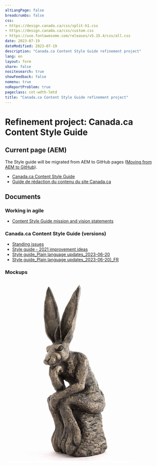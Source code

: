 ```yaml
---
altLangPage: false
breadcrumbs: false
css:
- https://design.canada.ca/css/split-h1.css
- https://design.canada.ca/css/custom.css
- https://use.fontawesome.com/releases/v5.15.4/css/all.css
date: 2023-07-19
dateModified: 2023-07-19
description: "Canada.ca Content Style Guide refinement project"
lang: en
layout: form
share: false
nositesearch: true
showFeedback: false
nomenu: true
noReportProblem: true
pageclass: cnt-wdth-lmtd
title: "Canada.ca Content Style Guide refinement project"
---
```

<div class="row">
  <div class="col-md-8">
    <h1 property="name" id="wb-cont" dir="ltr"><span class="stacked"><span>Refinement project</span>: <span>Canada.ca Content Style Guide</span></span></h1>
    <h2 class="h3 mrgn-tp-lg">Current page (AEM)</h2>
    <p>The Style guide will be migrated from AEM to GitHub pages (<a href="https://test.canada.ca/experimental/migration/aem-migration.html">Moving from AEM to GitHub</a>).</p>
    <ul>
      <li><a href="https://www.canada.ca/en/treasury-board-secretariat/services/government-communications/canada-content-style-guide.html">Canada.ca Content Style Guide</a></li>
      <li><a href="https://www.canada.ca/fr/secretariat-conseil-tresor/services/communications-gouvernementales/guide-redaction-contenu-canada.html">Guide de rédaction du contenu du site Canada.ca</a></li>
    </ul>
    <h2 class="h3 mrgn-tp-lg">Documents</h2>
    <h3 class="h4 mrgn-tp-lg">Working in agile</h3>
    <ul class="fa-ul">
      <li><span class="fa-li"><span class="fab fa-google-drive"></span></span><a href="https://docs.google.com/document/d/1UAR6NC_RNwND_EkT7i6cH9cgMNWkEMXXK9AVIB-97aw/edit#heading=h.qy4un2ylcxmk">Content Style Guide mission and vision statements</a></li>
    </ul>
    <h3 class="h4 mrgn-tp-lg">Canada.ca Content Style Guide (versions)</h3>
    <ul class="fa-ul">
      <li><span class="fa-li"><span class="fab fa-google-drive"></span></span><a href="https://docs.google.com/spreadsheets/d/1hQLFf3Or-6wK9EIv0DJVudavOOWTKK22">Standing issues</a></li>
      <li><span class="fa-li"><span class="fab fa-google-drive"></span></span><a href="https://docs.google.com/document/d/1Ybk4O8eOIUj3hlbepsIejnYiZ6g2xnR9GfQ_axLyFoM/edit#heading=h.k8dqa87ja7rc">Style guide - 2021 improvement ideas</a></li>
      <li><span class="fa-li"><span class="fab fa-google-drive"></span></span><a href="https://docs.google.com/document/d/10a-NJ8t8mppGiuNhelZT-0MSaiCpQwZZzFzQ3XdW-Nc/edit#heading=h.u8ib4j5mzm6">Style guide_Plain language updates_2023-06-20</a></li>
      <li><span class="fa-li"><span class="fab fa-google-drive"></span></span><a href="https://docs.google.com/document/d/1TAeY4gY7xuAgvRkwagXD8syVVNnCYSUDwjnCDrr3bPs/edit#heading=h.r0gar1wsenmh">Style guide_Plain language updates_2023-06-20)_FR</a></li>
    </ul>
    <h3 class="h4 mrgn-tp-lg">Mockups</h3>
  </div>
  <div class="col-md-4">
    <div><img src="./images/bunny29.png" alt="" class="img-responsive mrgn-tp-lg"></div>
  </div>
</div>
